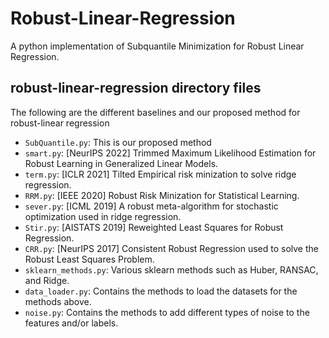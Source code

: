 # Robust-Linear-Regression

A python implementation of Subquantile Minimization for Robust Linear Regression.

## robust-linear-regression directory files
The following are the different baselines and our proposed method for robust-linear regression
- `SubQuantile.py`: This is our proposed method
- `smart.py`: [NeurIPS 2022] Trimmed Maximum Likelihood Estimation for Robust Learning in Generalized Linear Models.
- `term.py`: [ICLR 2021] Tilted Empirical risk minization to solve ridge regression.
- `RRM.py`: [IEEE 2020] Robust Risk Minization for Statistical Learning.
- `sever.py`: [ICML 2019] A robust meta-algorithm for stochastic optimization used in ridge regression.
- `Stir.py`: [AISTATS 2019] Reweighted Least Squares for Robust Regression.
- `CRR.py`: [NeurIPS 2017] Consistent Robust Regression used to solve the Robust Least Squares Problem.
- `sklearn_methods.py`: Various sklearn methods such as Huber, RANSAC, and Ridge. 
- `data_loader.py`: Contains the methods to load the datasets for the methods above. 
- `noise.py`: Contains the methods to add different types of noise to the features and/or labels.
